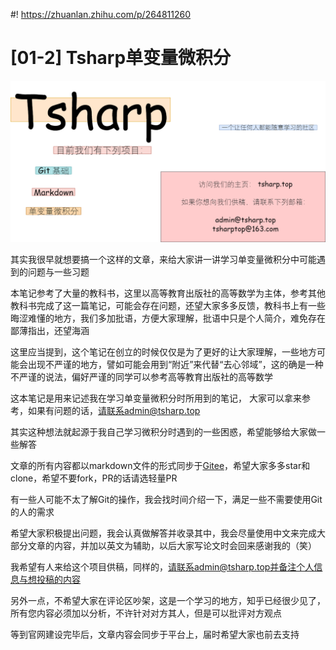 #! https://zhuanlan.zhihu.com/p/264811260

# [01-2] Tsharp单变量微积分

![tsharp.png](../01-icon/tsharp-zh.png)

其实我很早就想要搞一个这样的文章，来给大家讲一讲学习单变量微积分中可能遇到的问题与一些习题

本笔记参考了大量的教科书，这里以高等教育出版社的高等数学为主体，参考其他教科书完成了这一篇笔记，可能会存在问题，还望大家多多反馈，教科书上有一些晦涩难懂的地方，我们多加批语，方便大家理解，批语中只是个人简介，难免存在鄙薄指出，还望海涵

这里应当提到，这个笔记在创立的时候仅仅是为了更好的让大家理解，一些地方可能会出现不严谨的地方，譬如可能会用到“附近”来代替“去心邻域”，这的确是一种不严谨的说法，偏好严谨的同学可以参考高等教育出版社的高等数学

这本笔记是用来记述我在学习单变量微积分时所用到的笔记， 大家可以拿来参考，如果有问题的话，请联系admin@tsharp.top

其实这种想法就起源于我自己学习微积分时遇到的一些困惑，希望能够给大家做一些解答

文章的所有内容都以markdown文件的形式同步于[Gitee](https://gitee.com/tsharptop/tsharp_docs)，希望大家多多star和clone，希望不要fork，PR的话请选轻量PR

有一些人可能不太了解Git的操作，我会找时间介绍一下，满足一些不需要使用Git的人的需求

希望大家积极提出问题，我会认真做解答并收录其中，我会尽量使用中文来完成大部分文章的内容，并加以英文为辅助，以后大家写论文时会回来感谢我的（笑）

我希望有人来给这个项目供稿，同样的，请联系admin@tsharp.top并备注个人信息与想投稿的内容

另外一点，不希望大家在评论区吵架，这是一个学习的地方，知乎已经很少见了，所有您内容必须加以分析，不许针对对方其人，但是可以批评对方观点

等到官网建设完毕后，文章内容会同步于平台上，届时希望大家也前去支持
